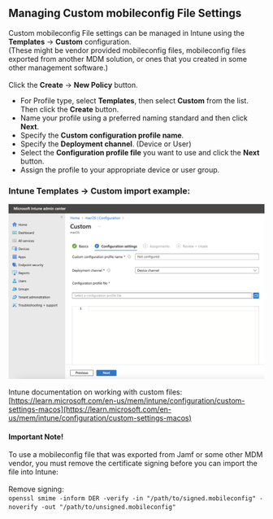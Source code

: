 ## Managing Custom mobileconfig File Settings

Custom mobileconfig File settings can be managed in Intune using the **Templates** -> **Custom** configuration.  
(These might be vendor provided mobileconfig files, mobileconfig files exported from another MDM solution, or ones that you created in some other management software.)  
    
Click the **Create** -> **New Policy** button.  

* For Profile type, select **Templates**, then select **Custom** from the list. Then click the **Create** button.  
* Name your profile using a preferred naming standard and then click **Next**.  
* Specify the **Custom configuration profile name**.  
* Specify the **Deployment channel**.  (Device or User)
* Select the **Configuration profile file** you want to use and click the **Next** button.  
* Assign the profile to your appropriate device or user group.  
  
  
  
### Intune Templates -> Custom import example:  
![Import Custom File](https://github.com/gilburns/IntuneMac/blob/main/Configuration/Custom%20File%20Configuration.png "Import Custom File")    
  
  
Intune documentation on working with custom files:  
[https://learn.microsoft.com/en-us/mem/intune/configuration/custom-settings-macos](https://learn.microsoft.com/en-us/mem/intune/configuration/custom-settings-macos)

#### Important Note!
To use a mobileconfig file that was exported from Jamf or some other MDM vendor, you must remove the certificate signing before you can import the file into Intune:  
    
Remove signing:  
```openssl smime -inform DER -verify -in "/path/to/signed.mobileconfig" -noverify -out "/path/to/unsigned.mobileconfig"```
